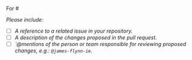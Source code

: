 <!-- Include the issue number after the # tag, e.g.:
    For #1234
-->
For #

<!--
  When an item is complete, then go ahead and check it off as "done", e.g.:
    - [x] A description of the changes proposed in the pull request.
-->
_Please include:_
- [ ] _A reference to a related issue in your repository._
- [ ] _A description of the changes proposed in the pull request._
- [ ] _`@mentions of the person or team responsible for reviewing proposed changes, e.g.: ```@james-flynn-ie```._

